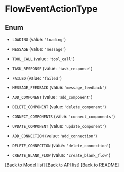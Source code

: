 # FlowEventActionType


## Enum

* `LOADING` (value: `'loading'`)

* `MESSAGE` (value: `'message'`)

* `TOOL_CALL` (value: `'tool_call'`)

* `TASK_RESPONSE` (value: `'task_response'`)

* `FAILED` (value: `'failed'`)

* `MESSAGE_FEEDBACK` (value: `'message_feedback'`)

* `ADD_COMPONENT` (value: `'add_component'`)

* `DELETE_COMPONENT` (value: `'delete_component'`)

* `CONNECT_COMPONENTS` (value: `'connect_components'`)

* `UPDATE_COMPONENT` (value: `'update_component'`)

* `ADD_CONNECTION` (value: `'add_connection'`)

* `DELETE_CONNECTION` (value: `'delete_connection'`)

* `CREATE_BLANK_FLOW` (value: `'create_blank_flow'`)

[[Back to Model list]](../README.md#documentation-for-models) [[Back to API list]](../README.md#documentation-for-api-endpoints) [[Back to README]](../README.md)


